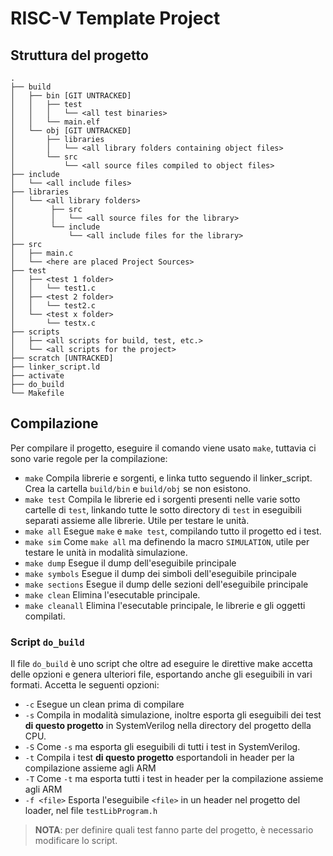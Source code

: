 # RISC-V Template Project

## Struttura del progetto
```
.
├── build 
│   ├── bin [GIT UNTRACKED]
│   │   ├── test
│   │   │   └── <all test binaries>
│   │   └── main.elf
│   └── obj [GIT UNTRACKED]
│       ├── libraries
│       │   └── <all library folders containing object files>
│       └── src
│           └── <all source files compiled to object files>
├── include
│   └── <all include files>
├── libraries
│   └── <all library folders>
│        ├── src
│        │   └── <all source files for the library>
│        └── include
│            └── <all include files for the library>
├── src
│   ├── main.c
│   └── <here are placed Project Sources>
├── test
│   ├── <test 1 folder>
│   │   └── test1.c
│   ├── <test 2 folder>
│   │   └── test2.c
│   └── <test x folder>
│       └── testx.c
├── scripts
│   ├── <all scripts for build, test, etc.>
│   └── <all scripts for the project>
├── scratch [UNTRACKED]
├── linker_script.ld
├── activate 
├── do_build
└── Makefile
```

## Compilazione
Per compilare il progetto, eseguire il comando viene usato `make`, tuttavia ci sono varie regole per la compilazione:
 - `make` Compila librerie e sorgenti, e linka tutto seguendo il linker_script. Crea la cartella `build/bin` e `build/obj` se non esistono.
 - `make test` Compila le librerie ed i sorgenti presenti nelle varie sotto cartelle di `test`, linkando tutte 
le sotto directory di `test` in eseguibili separati assieme alle librerie. Utile per testare le unità.
 - `make all` Esegue `make` e `make test`, compilando tutto il progetto ed i test.
 - `make sim` Come `make all` ma definendo la macro `SIMULATION`, utile per testare le unità in modalità simulazione. 
 - `make dump` Esegue il dump dell'eseguibile principale
 - `make symbols` Esegue il dump dei simboli dell'eseguibile principale
 - `make sections` Esegue il dump delle sezioni dell'eseguibile principale
 - `make clean` Elimina l'esecutable principale.
 - `make cleanall` Elimina l'esecutable principale, le librerie e gli oggetti compilati.

### Script `do_build`
Il file `do_build` è uno script che oltre ad eseguire le direttive make accetta delle opzioni e genera ulteriori file, esportando anche gli eseguibili in vari formati.
Accetta le seguenti opzioni:
 - `-c` Esegue un clean prima di compilare
 - `-s` Compila in modalità simulazione, inoltre esporta gli eseguibili dei test **di questo progetto** in SystemVerilog nella directory del progetto della CPU.
 - `-S` Come `-s` ma esporta gli eseguibili di tutti i test in SystemVerilog.
 - `-t` Compila i test **di questo progetto** esportandoli in header per la compilazione assieme agli ARM
 - `-T` Come `-t` ma esporta tutti i test in header per la compilazione assieme agli ARM
 - `-f <file>` Esporta l'eseguibile `<file>` in un header nel progetto del loader, nel file `testLibProgram.h`
> **NOTA**: per definire quali test fanno parte del progetto, è necessario modificare lo script.